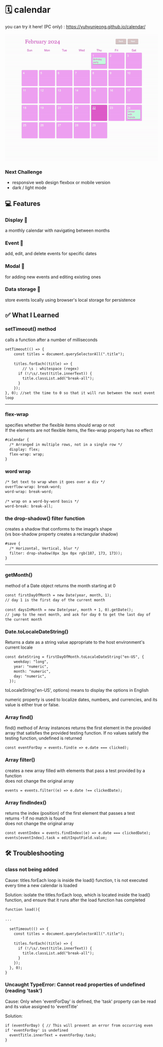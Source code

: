 # 🗓️ calendar

you can try it here! (PC only) : https://yuhyunjeong.github.io/calendar/

![Alt text](calendar_2.gif)

### Next Challenge

- responsive web design flexbox or mobile version
- dark / light mode

## 💻 Features

### Display 📆

a monthly calendar with navigating between months

### Event 📝

add, edit, and delete events for specific dates

### Modal 💬

for adding new events and editing existing ones

### Data storage 💾

store events locally using browser's local storage for persistence

## ✅ What I Learned

### setTimeout() method

calls a function after a number of milliseconds

```
setTimeout(() => {
    const titles = document.querySelectorAll(".title");

    titles.forEach((title) => {
        // \s : whitespace (regex)
      if (!/\s/.test(title.innerText)) {
        title.classList.add("break-all");
      }
    });
}, 0); //set the time to 0 so that it will run between the next event loop

```

<hr>

### flex-wrap

specifies whether the flexible items should wrap or not<br>
If the elements are not flexible items, the flex-wrap property has no effect

```
#calendar {
  /* Arranged in multiple rows, not in a single row */
  display: flex;
  flex-wrap: wrap;
}
```

### word wrap

```
/* Set text to wrap when it goes over a div */
overflow-wrap: break-word;
word-wrap: break-word;

/* wrap on a word-by-word basis */
word-break: break-all;
```

### the drop-shadow() filter function

creates a shadow that conforms to the image’s shape <br>
(vs box-shadow property creates a rectangular shadow)

```
#save {
  /* Horizontal, Vertical, blur */
  filter: drop-shadow(0px 3px 0px rgb(187, 173, 173));
}
```

<hr>

### getMonth()

method of a Date object returns the month starting at 0

```
const firstDayOfMonth = new Date(year, month, 1);
// day 1 is the first day of the current month

const daysInMonth = new Date(year, month + 1, 0).getDate();
// jump to the next month, and ask for day 0 to get the last day of the current month
```

### Date.toLocaleDateString()

Returns a date as a string value appropriate to the host environment's current locale

```
const dateString = firstDayOfMonth.toLocaleDateString("en-US", {
    weekday: "long",
    year: "numeric",
    month: "numeric",
    day: "numeric",
  });
```

toLocaleString('en-US', options) means to display the options in English

numeric property is used to localize dates, numbers, and currencies, and its value is either true or false.

### Array find()

find() method of Array instances returns the first element in the provided array that satisfies the provided testing function. If no values satisfy the testing function, undefined is returned

```
const eventForDay = events.find(e => e.date === clicked);
```

### Array filter()

creates a new array filled with elements that pass a test provided by a function<br>
does not change the original array

```
events = events.filter((e) => e.date !== clickedDate);
```

### Array findIndex()

returns the index (position) of the first element that passes a test<br>
returns -1 if no match is found<br>
does not change the original array

```
const eventIndex = events.findIndex((e) => e.date === clickedDate);
events[eventIndex].task = editInputField.value;
```

## 🛠️ Troubleshooting

### class not being added

Cause: titles.forEach loop is inside the load() function, t is not executed every time a new calendar is loaded

Solution: isolate the titles.forEach loop, which is located inside the load() function, and ensure that it runs after the load function has completed

```
function load(){

...

  setTimeout(() => {
    const titles = document.querySelectorAll(".title");

    titles.forEach((title) => {
      if (!/\s/.test(title.innerText)) {
        title.classList.add("break-all");
      }
    });
  }, 0);
}
```

### Uncaught TypeError: Cannot read properties of undefined (reading 'task')

Cause: Only when 'eventForDay' is defined, the 'task' property can be read and its value assigned to 'eventTitle'

Solution:

```
if (eventForDay) { // This will prevent an error from occurring even if 'eventForDay' is undefined
  eventTitle.innerText = eventForDay.task;
}
```
